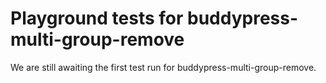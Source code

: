 # Playground tests for buddypress-multi-group-remove
We are still awaiting the first test run for buddypress-multi-group-remove.

